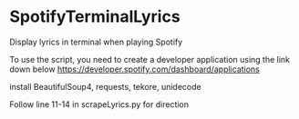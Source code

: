 # SpotifyTerminalLyrics
Display lyrics in terminal when playing Spotify

To use the script, you need to create a developer application using the link down below
https://developer.spotify.com/dashboard/applications

install BeautifulSoup4, requests, tekore, unidecode 

Follow line 11-14 in scrapeLyrics.py for direction
